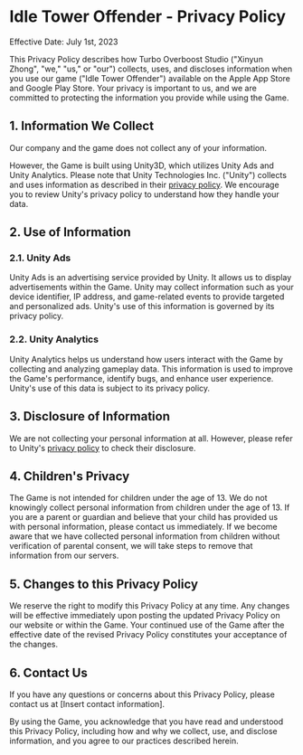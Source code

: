 # Idle Tower Offender - Privacy Policy

Effective Date: July 1st, 2023

This Privacy Policy describes how Turbo Overboost Studio ("Xinyun Zhong", "we," "us," or "our") collects, uses, and discloses information when you use our game ("Idle Tower Offender") available on the Apple App Store and Google Play Store. Your privacy is important to us, and we are committed to protecting the information you provide while using the Game.

## 1. Information We Collect

Our company and the game does not collect any of your information.

However, the Game is built using Unity3D, which utilizes Unity Ads and Unity Analytics. Please note that Unity Technologies Inc. ("Unity") collects and uses information as described in their [privacy policy](https://unity.com/legal/game-player-and-app-user-privacy-policy). We encourage you to review Unity's privacy policy to understand how they handle your data.

## 2. Use of Information

### 2.1. Unity Ads

Unity Ads is an advertising service provided by Unity. It allows us to display advertisements within the Game. Unity may collect information such as your device identifier, IP address, and game-related events to provide targeted and personalized ads. Unity's use of this information is governed by its privacy policy.

### 2.2. Unity Analytics

Unity Analytics helps us understand how users interact with the Game by collecting and analyzing gameplay data. This information is used to improve the Game's performance, identify bugs, and enhance user experience. Unity's use of this data is subject to its privacy policy.

## 3. Disclosure of Information

We are not collecting your personal information at all. However, please refer to Unity's [privacy policy](https://unity.com/legal/game-player-and-app-user-privacy-policy) to check their disclosure.

## 4. Children's Privacy

The Game is not intended for children under the age of 13. We do not knowingly collect personal information from children under the age of 13. If you are a parent or guardian and believe that your child has provided us with personal information, please contact us immediately. If we become aware that we have collected personal information from children without verification of parental consent, we will take steps to remove that information from our servers.

## 5. Changes to this Privacy Policy

We reserve the right to modify this Privacy Policy at any time. Any changes will be effective immediately upon posting the updated Privacy Policy on our website or within the Game. Your continued use of the Game after the effective date of the revised Privacy Policy constitutes your acceptance of the changes.

## 6. Contact Us

If you have any questions or concerns about this Privacy Policy, please contact us at [Insert contact information].

By using the Game, you acknowledge that you have read and understood this Privacy Policy, including how and why we collect, use, and disclose information, and you agree to our practices described herein.

